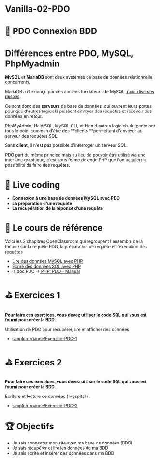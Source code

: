 # Vanilla-02-PDO

# 💾 PDO Connexion BDD





# Différences entre PDO, MySQL, PhpMyadmin




**MySQL** et **MariaDB** sont deux systèmes de base de données relationnelle concurrents.

MariaDB a été conçu par des anciens fondateurs de MySQL,[ pour diverses raisons](https://subscription.packtpub.com/book/application_development/9781783981601/1/ch01lvl1sec08/mariadb-history).

Ce sont donc des **serveurs** de base de données, qui ouvrent leurs portes pour que d'autres logiciels puissent envoyer des requêtes et recevoir des données en retour.

PhpMyAdmin, HeidiSQL, MySQL CLI, et bien d'autres logiciels du genre ont tous le point commun d'être des **clients **permettant d'envoyer au serveur des requêtes SQL.

Sans **client**, il n'est pas possible d'interroger un serveur SQL.

PDO part du même principe mais au lieu de pouvoir être utilisé via une interface graphique, c'est sous forme de code PHP que l'on acquiert la possibilité de faire des requêtes. 


# 🎦 Live coding



* **Connexion à une base de données MySQL avec PDO**
* **La préparation d'une requête**
* **La récupération de la réponse d’une requête**


# 📖 Le cours de référence

Voici les 2 chapitres OpenClassroom qui regroupent l'ensemble de la théorie sur la requête PDO, la préparation de requête et l'exécution des requêtes



* [Lire des données MySQL avec PHP](https://openclassrooms.com/en/courses/918836-concevez-votre-site-web-avec-php-et-mysql/914293-lisez-des-donnees)
* [Ecrire des données SQL avec PHP](https://openclassrooms.com/en/courses/918836-concevez-votre-site-web-avec-php-et-mysql/914508-ecrivez-des-donnees)
* la doc PDO →[ PHP: PDO - Manual](https://www.php.net/manual/fr/book.pdo.php)


# ⛳ Exercices 1  


## 
  **Pour faire ces exercices, vous devez utiliser le code SQL qui vous est fourni pour créer la BDD.**


  Utilisation de PDO pour récupérer, lire et afficher des données



* [simplon-roanne/Exercice-PDO-1](https://github.com/simplon-roanne/Exercice-PDO-1)


# ⛳ Exercices 2 


## 
  **Pour faire ces exercices, vous devez utiliser le code SQL qui vous est fourni pour créer la BDD.**


  Ecriture et lecture de données ( Hospital ) :



* [simplon-roanne/Exercice-PDO-2](https://github.com/simplon-roanne/Exercice-PDO-2)


# 🏆 Objectifs



* Je sais connecter mon site avec ma base de données (BDD)
* Je sais récupérer et lire les données de ma BDD
* Je sais écrire et insérer des données dans ma BDD
